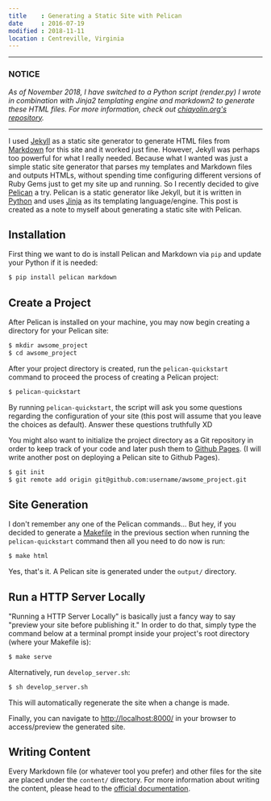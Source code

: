```yaml
---
title    : Generating a Static Site with Pelican
date     : 2016-07-19
modified : 2018-11-11
location : Centreville, Virginia
---
```


---
### NOTICE

*As of November 2018, I have switched to a Python script (render.py) I wrote in
combination with Jinja2 templating engine and markdown2 to generate these HTML
files. For more information, check out [chiayolin.org's repository][0].*

---

I used [Jekyll][1] as a static site generator to generate HTML files from
[Markdown][2] for this site and it worked just fine. However, Jekyll was perhaps
too powerful for what I really needed. Because what I wanted was just a simple static
site generator that parses my templates and Markdown files and outputs HTMLs, without
spending time configuring different versions of Ruby Gems just to get my site up
and running. So I recently decided to give [Pelican][3] a try. Pelican is a
static generator like Jekyll, but it is written in [Python][4] and uses
[Jinja][5] as its templating language/engine. This post is created as a note to
myself about generating a static site with Pelican.

[0]: https://github.com/chiayolin/chiayolin.github.io
[1]: https://jekyllrb.com/
[2]: https://en.wikipedia.org/wiki/Markdown
[3]: http://blog.getpelican.com/
[4]: https://www.python.org/
[5]: http://jinja.pocoo.org/


## Installation

First thing we want to do is install Pelican and Markdown via `pip` and update
your Python if it is needed:

```sh
$ pip install pelican markdown
```

## Create a Project

After Pelican is installed on your machine, you may now begin creating a directory
for your Pelican site:

```sh
$ mkdir awsome_project
$ cd awsome_project
```

After your project directory is created, run the `pelican-quickstart` command to
proceed the process of creating a Pelican project:

```sh
$ pelican-quickstart
```

By running `pelican-quickstart`, the script will ask you some questions regarding
the configuration of your site (this post will assume that you leave the choices
as default). Answer these questions truthfully XD

You might also want to initialize the project directory as a Git repository in
order to keep track of your code and later push them to [Github Pages][6].
(I will write another post on deploying a Pelican site to Github Pages).

```sh
$ git init
$ git remote add origin git@github.com:username/awsome_project.git
```

[6]: https://pages.github.com/

## Site Generation
I don't remember any one of the Pelican commands... But hey, if you decided to
generate a [Makefile][10] in the previous section when running the
`pelican-quickstart` command then all you need to do now is run:

```sh
$ make html
```
[10]: https://en.wikipedia.org/wiki/Makefile

Yes, that's it. A Pelican site is generated under the `output/` directory.

## Run a HTTP Server Locally

"Running a HTTP Server Locally" is basically just a fancy way to say "preview your
site before publishing it." In order to do that, simply type the command below at
a terminal prompt inside your project's root directory (where your Makefile is):

```sh
$ make serve
```

Alternatively, run `develop_server.sh`:

```sh
$ sh develop_server.sh
```

This will automatically regenerate the site when a change is made.

Finally, you can navigate to [http://localhost:8000/][7] in your browser
to access/preview the generated site.

[7]: http://localhost:8000/

## Writing Content

Every Markdown file (or whatever tool you prefer) and other files for the site are
placed under the `content/` directory. For more information about writing the
content, please head to the [official documentation][8].

[8]: http://docs.getpelican.com/en/3.6.3/content.html

